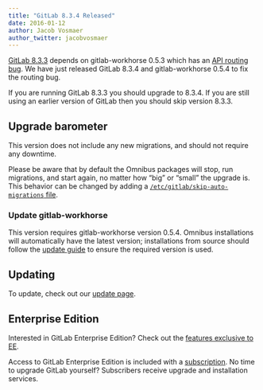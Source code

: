 ```yaml
---
title: "GitLab 8.3.4 Released"
date: 2016-01-12
author: Jacob Vosmaer
author_twitter: jacobvosmaer
---
```


[GitLab 8.3.3](/2016/01/11/gitlab-8-dot-3-dot-3-released/) depends on
gitlab-workhorse 0.5.3 which has an [API routing
bug](https://gitlab.com/gitlab-org/gitlab-workhorse/issues/14). We have
just released GitLab 8.3.4 and gitlab-workhorse 0.5.4 to fix the routing
bug.

<!-- more -->

If you are running GitLab 8.3.3 you should upgrade to 8.3.4. If you are
still using an earlier version of GitLab then you should skip version
8.3.3.

## Upgrade barometer

This version does not include any new migrations, and should not require
any downtime.

Please be aware that by default the Omnibus packages will stop, run
migrations, and start again, no matter how “big” or “small” the upgrade
is. This behavior can be changed by adding a
[`/etc/gitlab/skip-auto-migrations`
file](http://doc.gitlab.com/omnibus/update/README.html).

### Update gitlab-workhorse

This version requires gitlab-workhorse version 0.5.4. Omnibus
installations will automatically have the latest version; installations
from source should follow the [update
guide](https://gitlab.com/gitlab-org/gitlab-ce/blob/8-3-stable/doc/update/8.2-to-8.3.md#5-update-gitlab-workhorse)
to ensure the required version is used.

## Updating

To update, check out our [update page](https://about.gitlab.com/update).

## Enterprise Edition

Interested in GitLab Enterprise Edition? Check out the [features
exclusive to EE](http://about.gitlab.com/features/#enterprise).

Access to GitLab Enterprise Edition is included with a
[subscription](http://www.gitlab.com/subscription/). No time to upgrade
GitLab yourself? Subscribers receive upgrade and installation services.
